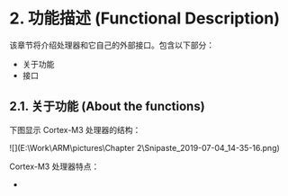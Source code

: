 # 2. 功能描述 (Functional Description)

该章节将介绍处理器和它自己的外部接口。包含以下部分：

- 关于功能
- 接口



## 2.1. 关于功能 (About the functions)

下图显示 Cortex-M3 处理器的结构：

![](E:\Work\ARM\pictures\Chapter 2\Snipaste_2019-07-04_14-35-16.png)

Cortex-M3 处理器特点：

- 